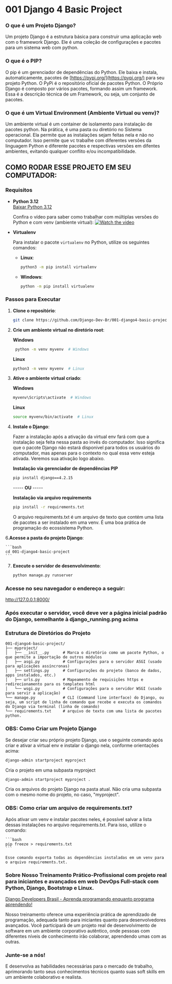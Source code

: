 
# 001 Django 4 Basic Project

### O que é um Projeto Django?

Um projeto Django é a estrutura básica para construir uma aplicação web com o framework Django. Ele é uma coleção de configurações e pacotes para um sistema web com python. 

### O que é o PIP?

O pip é um gerenciador de dependências do Python. Ele baixa e instala, automaticamente, pacotes de [https://pypi.org/](https://pypi.org/) para seu projeto Python. O PyPi é o repositório oficial de pacotes Python. O Próprio Django é composto por vários pacotes, formando assim um framework. Essa é a descrição técnica de um Framework, ou seja, um conjunto de pacotes. 

### O que é um Virtual Environment (Ambiente Virtual ou venv)?

Um ambiente virtual é um container de isolamento para instalação de pacotes python. Na prática, é uma pasta ou diretório no Sistema operacional. Ela permite que as instalações sejam feitas nela e não no computador. Isso permite que vc trabalhe com diferentes versões da linguagem Python e diferente pacotes e respectivas versões em difentes ambientes, evitando qualquer conflito e/ou incompatibilidade. 


## COMO RODAR ESSE PROJETO EM SEU COMPUTADOR:

### Requisitos

- **Python 3.12**  
  [Baixar Python 3.12](https://www.python.org/downloads/release/python-3122/)

  Confira o vídeo para saber como trabalhar com múltiplas versões do Python e com venv (ambiente virtual):
 [![Watch the video](https://img.youtube.com/vi/eetDeQrv0Rs/0.jpg)](https://youtu.be/eetDeQrv0Rs)

- **Virtualenv**

  Para instalar o pacote `virtualenv` no Python, utilize os seguintes comandos:

  - **Linux**:
    ```bash
    python3 -m pip install virtualenv
    ```

  - **Windows**:
    ```bash
    python -m pip install virtualenv
    ```

### Passos para Executar

1. **Clone o repositório**:
    ```bash
    git clone https://github.com/Django-Dev-Br/001-django4-basic-project.git
    ```

2. **Crie  um ambiente virtual no diretório root**:

   **Windows**
    ```bash
     python -m venv myvenv  # Windows
    ```
      **Linux**
     ```bash
     python3 -m venv myvenv  # Linux
    ```

4. **Ative o ambiente virtual criado**:

   **Windows**
    ```bash
    myvenv\Scripts\activate  # Windows
    ```

     **Linux**
    ```bash
    source myvenv/bin/activate  # Linux
    ```

6. **Instale o Django**:

   Fazer a instalação após a ativação da virtual env fará com que a instalação seja feita nessa pasta ao invés do computador. Isso significa que o pacote Django não estará disponivel para todos os usuários do computador, mas apenas para o contexto no qual essa venv esteja ativada. Veremos sua ativação logo abaixo.

    **Instalação via gerenciador de dependências PIP**
    ```bash
    pip install django==4.2.15
    ```
    ----- **OU** -----

    **Instalação via arquivo requirements**
    ```bash
    pip install -r requirements.txt
    ```
    O arquivo requirements.txt é um arquivo de texto que contém uma lista de pacotes a ser instalado em uma venv. É uma boa prática de programação do ecossistema Python.

6.**Acesse a pasta do projeto Django**:

    ```bash
    cd 001-django4-basic-project
    ```

7. **Execute o servidor de desenvolvimento**:
    ```bash
    python manage.py runserver
    ```

### Acesse no seu navegador o endereço a seguir:

http://127.0.0.1:8000/


###  Após executar o servidor, você deve ver a página inicial padrão do Django, semelhante à django_running.png acima


### Estrutura de Diretórios do Projeto

```
001-django4-basic-project/
├── myproject/
│   ├── __init__.py      # Marca o diretório como um pacote Python, o que permite a importação de outros módulos
│   ├── asgi.py          # Configurações para o servidor ASGI (usado para aplicações assíncronas)
│   ├── settings.py      # Configurações do projeto (banco de dados, apps instalados, etc.)
│   ├── urls.py          # Mapeamento de requisições https e redirecionamento para os templates html
│   └── wsgi.py          # Configurações para o servidor WSGI (usado para servir a aplicação)
└── manage.py            # CLI (Command line interface) do Django, ou seja, um script de linha de comando que recebe e executa os comandos do Django via terminal (linha de comando)
└── requirements.txt     # arquivo de texto com uma lista de pacotes python. 
```
### OBS: Como Criar um Projeto Django

Se desejar criar seu próprio projeto Django, use o seguinte comando após criar e ativar a virtual env e instalar o django nela, conforme orientações acima:

```bash
django-admin startproject myproject
```
Cria o projeto em uma subpasta myproject

```bash
django-admin startproject myproject .
```
Cria os arquivos do projeto Django na pasta atual. Não cria uma subpasta com o mesmo nome do projeto, no caso, "myproject".

### OBS: Como criar um arquivo de requirements.txt?

Após ativar um venv e instalar pacotes neles, é possível salvar a lista dessas instalações no arquivo requirements.txt. Para isso, utilize o comando:

    ```bash
    pip freeze > requirements.txt
    ```
    
    Esse comando exporta todas as dependências instaladas em um venv para o arquivo requirements.txt.

### Sobre Nosso Treinamento Prático-Profissional com projeto real para iniciantes e avançados em web DevOps Full-stack com Python, Django, Bootstrap e Linux. 

[Django Developers Brasil - Aprenda programando enquanto programa aprendendo!](https://django.dev.br/)

Nosso treinamento oferece uma experiência prática de aprendizado de programação, adequada tanto para iniciantes quanto para desenvolvedores avançados. Você participará de um projeto real de desenvolvimento de software em um ambiente corporativo autêntico, onde pessoas com diferentes níveis de conhecimento irão colaborar, aprendendo umas com as outras.

### Junte-se a nós! 
E desenvolva as habilidades necessárias para o mercado de trabalho, aprimorando tanto seus conhecimentos técnicos quanto suas soft skills em um ambiente colaborativo e realista.
